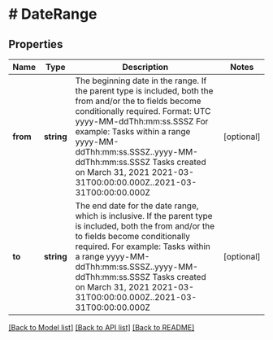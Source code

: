 # # DateRange

## Properties

Name | Type | Description | Notes
------------ | ------------- | ------------- | -------------
**from** | **string** | The beginning date in the range. If the parent type is included, both the from and/or the to fields become conditionally required. Format: UTC yyyy-MM-ddThh:mm:ss.SSSZ For example: Tasks within a range yyyy-MM-ddThh:mm:ss.SSSZ..yyyy-MM-ddThh:mm:ss.SSSZ Tasks created on March 31, 2021 2021-03-31T00:00:00.000Z..2021-03-31T00:00:00.000Z | [optional]
**to** | **string** | The end date for the date range, which is inclusive. If the parent type is included, both the from and/or the to fields become conditionally required. For example: Tasks within a range yyyy-MM-ddThh:mm:ss.SSSZ..yyyy-MM-ddThh:mm:ss.SSSZ Tasks created on March 31, 2021 2021-03-31T00:00:00.000Z..2021-03-31T00:00:00.000Z | [optional]

[[Back to Model list]](../../README.md#models) [[Back to API list]](../../README.md#endpoints) [[Back to README]](../../README.md)
